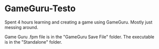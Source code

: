 # GameGuru-Testo
 Spent 4 hours learning and creating a game using GameGuru. Mostly just messing around. 

Game Guru .fpm file is in the "GameGuru Save File" folder.
The executable is in the "Standalone" folder.
